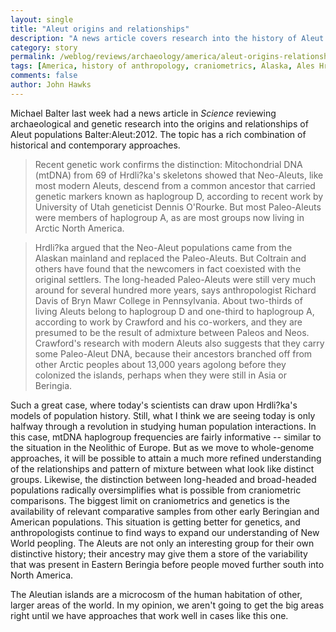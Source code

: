 ```yaml
---
layout: single 
title: "Aleut origins and relationships" 
description: "A news article covers research into the history of Aleut populations." 
category: story
permalink: /weblog/reviews/archaeology/america/aleut-origins-relationships-2012.html
tags: [America, history of anthropology, craniometrics, Alaska, Ales Hrdlicka, Aleut, American Indians, mtDNA] 
comments: false 
author: John Hawks 
---
```




Michael Balter last week had a news article in <em>Science</em> reviewing archaeological and genetic research into the origins and relationships of Aleut populations <bib>Balter:Aleut:2012</bib>. The topic  has a rich combination of historical and contemporary approaches. 

<blockquote>Recent genetic work confirms the distinction: Mitochondrial DNA (mtDNA) from 69 of Hrdli?ka's skeletons showed that Neo-Aleuts, like most modern Aleuts, descend from a common ancestor that carried genetic markers known as haplogroup D, according to recent work by University of Utah geneticist Dennis O'Rourke. But most Paleo-Aleuts were members of haplogroup A, as are most groups now living in Arctic North America.</blockquote>

<blockquote>Hrdli?ka argued that the Neo-Aleut populations came from the Alaskan mainland and replaced the Paleo-Aleuts. But Coltrain and others have found that the newcomers in fact coexisted with the original settlers. The long-headed Paleo-Aleuts were still very much around for several hundred more years, says anthropologist Richard Davis of Bryn Mawr College in Pennsylvania. About two-thirds of living Aleuts belong to haplogroup D and one-third to haplogroup A, according to work by Crawford and his co-workers, and they are presumed to be the result of admixture between Paleos and Neos. Crawford's research with modern Aleuts also suggests that they carry some Paleo-Aleut DNA, because their ancestors branched off from other Arctic peoples about 13,000 years agolong before they colonized the islands, perhaps when they were still in Asia or Beringia.</blockquote>

Such a great case, where today's scientists can draw upon Hrdli?ka's models of population history. Still, what I think we are seeing today is only halfway through a revolution in studying human population interactions. In this case, mtDNA haplogroup frequencies are fairly informative -- similar to the situation in the Neolithic of Europe. But as we move to whole-genome approaches, it will be possible to attain a much more refined understanding of the relationships and pattern of mixture between what look like distinct groups. Likewise, the distinction between long-headed and broad-headed populations radically oversimplifies what is possible from craniometric comparisons. The biggest limit on craniometrics and genetics is the availability of relevant comparative samples from other early Beringian and American populations. This situation is getting better for genetics, and anthropologists continue to find ways to expand our understanding of New World peopling. The Aleuts are not only an interesting group for their own distinctive history; their ancestry may give them a store of the variability that was present in Eastern Beringia before people moved further south into North America. 

The Aleutian islands are a microcosm of the human habitation of other, larger areas of the world. In my opinion, we aren't going to get the big areas right until we have approaches that work well in cases like this one. 

